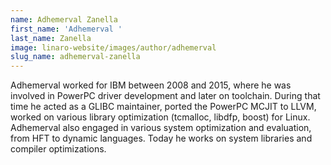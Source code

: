 ```yaml
---
name: Adhemerval Zanella
first_name: 'Adhemerval '
last_name: Zanella
image: linaro-website/images/author/adhemerval
slug_name: adhemerval-zanella
---
```


Adhemerval worked for IBM between 2008 and 2015, where he was involved in PowerPC driver development and later on toolchain. During that time he acted as a GLIBC maintainer, ported the PowerPC MCJIT to LLVM, worked on various library optimization (tcmalloc, libdfp, boost) for Linux. Adhemerval also engaged in various system optimization and evaluation, from HFT to dynamic languages. Today he works on system libraries and compiler optimizations.
